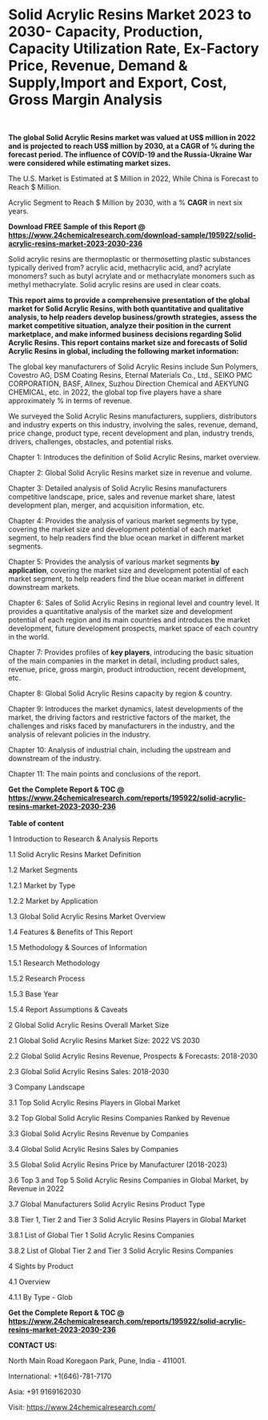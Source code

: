 <h1>Solid Acrylic Resins Market 2023 to 2030- Capacity, Production, Capacity Utilization Rate, Ex-Factory Price, Revenue, Demand & Supply,Import and Export, Cost, Gross Margin Analysis</h1><br/><p><strong>The global Solid Acrylic Resins market was valued at US$ million in 2022 and is projected to reach US$ million by 2030, at a <strong>CAGR</strong> of % during the forecast period. The influence of COVID-19 and the Russia-Ukraine War were considered while estimating market sizes.</strong></p><p>The U.S. Market is Estimated at $ Million in 2022, While China is Forecast to Reach $ Million.</p><p>Acrylic Segment to Reach $ Million by 2030, with a % <strong>CAGR</strong> in next six years.</p><div><b>Download FREE Sample of this Report @ <a href="https://www.24chemicalresearch.com/download-sample/195922/solid-acrylic-resins-market-2023-2030-236">https://www.24chemicalresearch.com/download-sample/195922/solid-acrylic-resins-market-2023-2030-236</a></b></div><p>Solid acrylic resins are thermoplastic or thermosetting plastic substances typically derived from? acrylic acid, methacrylic acid, and? acrylate monomers? such as butyl acrylate and or methacrylate monomers such as methyl methacrylate. Solid acrylic resins are used in clear coats.</p><p><strong>This report aims to provide a comprehensive presentation of the global market for Solid Acrylic Resins, with both quantitative and qualitative analysis, to help readers develop business/growth strategies, assess the market competitive situation, analyze their position in the current marketplace, and make informed business decisions regarding Solid Acrylic Resins. This report contains market size and forecasts of Solid Acrylic Resins in global, including the following market information:</strong></p><p>The global key manufacturers of Solid Acrylic Resins include Sun Polymers, Covestro AG, DSM Coating Resins, Eternal Materials Co., Ltd., SEIKO PMC CORPORATION, BASF, Allnex, Suzhou Direction Chemical and AEKYUNG CHEMICAL, etc. in 2022, the global top five players have a share approximately % in terms of revenue.</p><p>We surveyed the Solid Acrylic Resins manufacturers, suppliers, distributors and industry experts on this industry, involving the sales, revenue, demand, price change, product type, recent development and plan, industry trends, drivers, challenges, obstacles, and potential risks.</p><p>Chapter 1: Introduces the definition of Solid Acrylic Resins, market overview.</p><p>Chapter 2: Global Solid Acrylic Resins market size in revenue and volume.</p><p>Chapter 3: Detailed analysis of Solid Acrylic Resins manufacturers competitive landscape, price, sales and revenue market share, latest development plan, merger, and acquisition information, etc.</p><p>Chapter 4: Provides the analysis of various market segments by type, covering the market size and development potential of each market segment, to help readers find the blue ocean market in different market segments.</p><p>Chapter 5: Provides the analysis of various market segments <strong>by application</strong>, covering the market size and development potential of each market segment, to help readers find the blue ocean market in different downstream markets.</p><p>Chapter 6: Sales of Solid Acrylic Resins in regional level and country level. It provides a quantitative analysis of the market size and development potential of each region and its main countries and introduces the market development, future development prospects, market space of each country in the world.</p><p>Chapter 7: Provides profiles of <strong>key players</strong>, introducing the basic situation of the main companies in the market in detail, including product sales, revenue, price, gross margin, product introduction, recent development, etc.</p><p>Chapter 8: Global Solid Acrylic Resins capacity by region & country.</p><p>Chapter 9: Introduces the market dynamics, latest developments of the market, the driving factors and restrictive factors of the market, the challenges and risks faced by manufacturers in the industry, and the analysis of relevant policies in the industry.</p><p>Chapter 10: Analysis of industrial chain, including the upstream and downstream of the industry.</p><p>Chapter 11: The main points and conclusions of the report.</p><div><b>Get the Complete Report & TOC @ <a href="https://www.24chemicalresearch.com/reports/195922/solid-acrylic-resins-market-2023-2030-236">https://www.24chemicalresearch.com/reports/195922/solid-acrylic-resins-market-2023-2030-236</a></b></div><br><b>Table of content</b><p>1 Introduction to Research & Analysis Reports<br />
 
  1.1 Solid Acrylic Resins Market Definition<br />
 
  1.2 Market Segments<br />
 
  1.2.1 Market by Type<br />
 
  1.2.2 Market by Application<br />
 
  1.3 Global Solid Acrylic Resins Market Overview<br />
 
  1.4 Features & Benefits of This Report<br />
 
  1.5 Methodology & Sources of Information<br />
 
  1.5.1 Research Methodology<br />
 
  1.5.2 Research Process<br />
 
  1.5.3 Base Year<br />
 
  1.5.4 Report Assumptions & Caveats<br />
 
 2 Global Solid Acrylic Resins Overall Market Size<br />
 
  2.1 Global Solid Acrylic Resins Market Size: 2022 VS 2030<br />
 
  2.2 Global Solid Acrylic Resins Revenue, Prospects & Forecasts: 2018-2030<br />
 
  2.3 Global Solid Acrylic Resins Sales: 2018-2030<br />
 
 3 Company Landscape<br />
 
  3.1 Top Solid Acrylic Resins Players in Global Market<br />
 
  3.2 Top Global Solid Acrylic Resins Companies Ranked by Revenue<br />
 
  3.3 Global Solid Acrylic Resins Revenue by Companies<br />
 
  3.4 Global Solid Acrylic Resins Sales by Companies<br />
 
  3.5 Global Solid Acrylic Resins Price by Manufacturer (2018-2023)<br />
 
  3.6 Top 3 and Top 5 Solid Acrylic Resins Companies in Global Market, by Revenue in 2022<br />
 
  3.7 Global Manufacturers Solid Acrylic Resins Product Type<br />
 
  3.8 Tier 1, Tier 2 and Tier 3 Solid Acrylic Resins Players in Global Market<br />
 
  3.8.1 List of Global Tier 1 Solid Acrylic Resins Companies<br />
 
  3.8.2 List of Global Tier 2 and Tier 3 Solid Acrylic Resins Companies<br />
 
 4 Sights by Product<br />
 
  4.1 Overview<br />
 
  4.1.1 By Type - Glob<br><div><b>Get the Complete Report & TOC @ <a href="https://www.24chemicalresearch.com/reports/195922/solid-acrylic-resins-market-2023-2030-236">https://www.24chemicalresearch.com/reports/195922/solid-acrylic-resins-market-2023-2030-236</a></b></div></p>
 
 <b>CONTACT US:</b><br>
 
 North Main Road Koregaon Park, Pune, India - 411001.<br/>
 
 International: +1(646)-781-7170<br/>
 
 Asia: +91 9169162030<br/>
 
 Visit: <a href="https://www.24chemicalresearch.com/">https://www.24chemicalresearch.com/</a>
 
 <br>